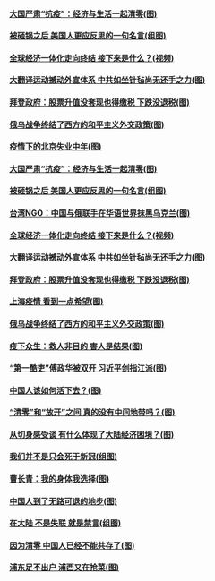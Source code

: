 #### [大国严肃“抗疫”：经济与生活一起清零(图)](../pages/p4/1002342.md) 
#### [被砸锅之后 美国人更应反思的一句名言(组图)](../pages/p4/1002355.md) 
#### [全球经济一体化走向终结 接下来是什么？(视频)](../pages/p4/1002196.md) 
#### [大翻译运动撼动外宣体系 中共如坐针毡尚无还手之力(图)](../pages/p4/1002270.md) 
#### [拜登政府：股票升值没套现也得缴税 下跌没退税(图)](../pages/p4/1002199.md) 
#### [俄乌战争终结了西方的和平主义外交政策(图)](../pages/p4/1002274.md) 
#### [疫情下的北京失业中年(图)](../pages/p4/1002350.md) 
#### [大国严肃“抗疫”：经济与生活一起清零(图)](../pages/p4/1002342.md) 
#### [被砸锅之后 美国人更应反思的一句名言(组图)](../pages/p4/1002355.md) 
#### [台湾NGO：中国与俄联手在华语世界抹黑乌克兰(图)](../pages/p4/1002344.md) 
#### [全球经济一体化走向终结 接下来是什么？(视频)](../pages/p4/1002196.md) 
#### [大翻译运动撼动外宣体系 中共如坐针毡尚无还手之力(图)](../pages/p4/1002270.md) 
#### [拜登政府：股票升值没套现也得缴税 下跌没退税(图)](../pages/p4/1002199.md) 
#### [上海疫情 看到一点希望(图)](../pages/p4/1002271.md) 
#### [俄乌战争终结了西方的和平主义外交政策(图)](../pages/p4/1002274.md) 
#### [疫下众生：救人非目的 害人是结果(图)](../pages/p4/1002273.md) 
#### [“第一酷吏”傅政华被双开 习近平剑指江派(图)](../pages/p4/1002227.md) 
#### [中国人该如何活下去？(图)](../pages/p4/1002186.md) 
#### [“清零”和“放开”之间 真的没有中间地带吗？(图)](../pages/p4/1002188.md) 
#### [从切身感受谈 有什么体现了大陆经济困境？(图)](../pages/p4/1002177.md) 
#### [我们并不是只会死于新冠(组图)](../pages/p4/1002174.md) 
#### [曹长青：我的身体我选择(图)](../pages/p4/1002198.md) 
#### [中国人到了无路可退的地步(图)](../pages/p4/1002092.md) 
#### [在大陆 不是失联 就是禁言(组图)](../pages/p4/1002106.md) 
#### [因为清零 中国人已经不能共存了(图)](../pages/p4/1002094.md) 
#### [浦东足不出户 浦西又在抢菜(图)](../pages/p4/1002108.md) 
